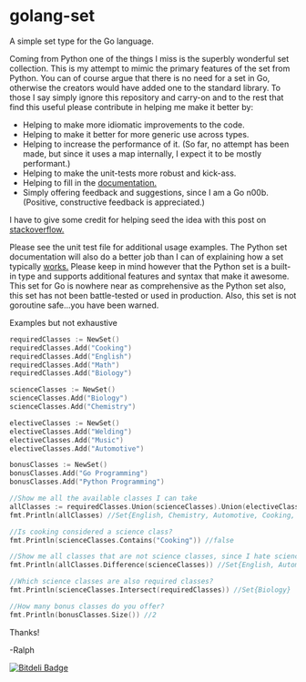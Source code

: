 golang-set
==========

A simple set type for the Go language.

Coming from Python one of the things I miss is the superbly wonderful set collection.  This is my attempt to mimic the primary features of the set from Python.
You can of course argue that there is no need for a set in Go, otherwise the creators would have added one to the standard library.  To those I say simply ignore this repository
and carry-on and to the rest that find this useful please contribute in helping me make it better by:

* Helping to make more idiomatic improvements to the code.
* Helping to make it better for more generic use across types.
* Helping to increase the performance of it. (So far, no attempt has been made, but since it uses a map internally, I expect it to be mostly performant.)
* Helping to make the unit-tests more robust and kick-ass.
* Helping to fill in the [documentation.](http://godoc.org/github.com/deckarep/golang-set)
* Simply offering feedback and suggestions, since I am a Go n00b.  (Positive, constructive feedback is appreciated.)

I have to give some credit for helping seed the idea with this post on [stackoverflow.](http://programmers.stackexchange.com/questions/177428/sets-data-structure-in-golang)

Please see the unit test file for additional usage examples.  The Python set documentation will also do a better job than I can of explaining how a set typically [works.](http://docs.python.org/2/library/sets.html)    Please keep in mind 
however that the Python set is a built-in type and supports additional features and syntax that make it awesome.  This set for Go is nowhere near as comprehensive as the Python set
also, this set has not been battle-tested or used in production.  Also, this set is not goroutine safe...you have been warned.

Examples but not exhaustive
```go
requiredClasses := NewSet()
requiredClasses.Add("Cooking")
requiredClasses.Add("English")
requiredClasses.Add("Math")
requiredClasses.Add("Biology")

scienceClasses := NewSet()
scienceClasses.Add("Biology")
scienceClasses.Add("Chemistry")

electiveClasses := NewSet()
electiveClasses.Add("Welding")
electiveClasses.Add("Music")
electiveClasses.Add("Automotive")

bonusClasses := NewSet()
bonusClasses.Add("Go Programming")
bonusClasses.Add("Python Programming")

//Show me all the available classes I can take
allClasses := requiredClasses.Union(scienceClasses).Union(electiveClasses).Union(bonusClasses)
fmt.Println(allClasses) //Set{English, Chemistry, Automotive, Cooking, Math, Biology, Welding, Music, Go Programming}

//Is cooking considered a science class?
fmt.Println(scienceClasses.Contains("Cooking")) //false

//Show me all classes that are not science classes, since I hate science.
fmt.Println(allClasses.Difference(scienceClasses)) //Set{English, Automotive, Cooking, Math, Welding, Music, Go Programming}

//Which science classes are also required classes?
fmt.Println(scienceClasses.Intersect(requiredClasses)) //Set{Biology}

//How many bonus classes do you offer?
fmt.Println(bonusClasses.Size()) //2
```

Thanks!

-Ralph

[![Bitdeli Badge](https://d2weczhvl823v0.cloudfront.net/deckarep/golang-set/trend.png)](https://bitdeli.com/free "Bitdeli Badge")



